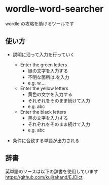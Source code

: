 # wordle-word-searcher

wordle の攻略を助けるツールです

## 使い方

-   説明に沿って入力を行っていく

    -   Enter the green letters
        -   緑の文字を入力する
        -   不明な箇所は.を入力
        -   e.g. w....
    -   Enter the yellow letters
        -   黄色の文字を入力する
        -   それぞれをそのまま続けて入力
        -   e.g. abc
    -   Enter the black letters
        -   黒の文字を入力する
        -   それぞれをそのまま続けて入力
        -   e.g. abc

-   条件に合致する単語が出力される

## 辞書

英単語のソースは以下の辞書を使用しています
https://github.com/kujirahand/EJDict
